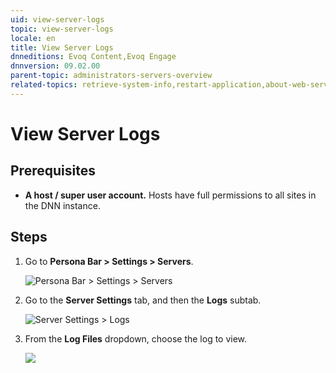 ```yaml
---
uid: view-server-logs
topic: view-server-logs
locale: en
title: View Server Logs
dnneditions: Evoq Content,Evoq Engage
dnnversion: 09.02.00
parent-topic: administrators-servers-overview
related-topics: retrieve-system-info,restart-application,about-web-servers
---
```


# View Server Logs

## Prerequisites

*   **A host / super user account.** Hosts have full permissions to all sites in the DNN instance.

## Steps

1.  Go to **Persona Bar \> Settings \> Servers**.
    
    ![Persona Bar > Settings > Servers](/images/scr-pbar-host-Settings-E91.png)
    
2.  Go to the **Server Settings** tab, and then the **Logs** subtab.
    
    ![Server Settings > Logs](/images/scr-pbtabs-host-Settings-Servers-ServerSettings-Logs-E90.png)
    
3.  From the **Log Files** dropdown, choose the log to view.
    
      
    
    ![](/images/scr-Servers-ServerSettings-Logs-dropdown-E90.png)
